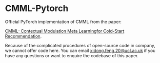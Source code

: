 # CMML-Pytorch
Official PyTorch implementation of CMML from the paper:

[CMML: Contextual Modulation Meta Learningfor Cold-Start Recommendation](https://arxiv.org/abs/2108.10511).

Because of the complicated procedures of open-source code in company, we cannot offer code here. You can email xidong.feng.20@ucl.ac.uk if you have any questions or want to enquire the codebase of this paper.
